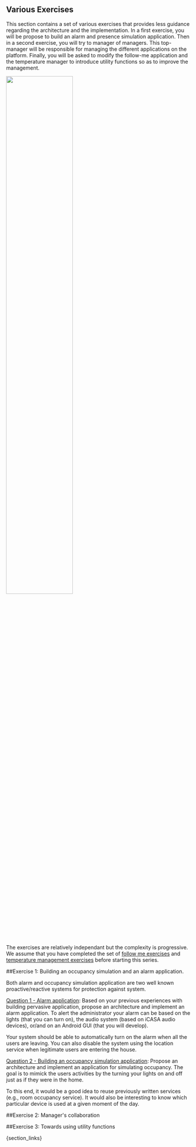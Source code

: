 <article markdown="1">

# Various Exercises

This section contains a set of various exercises that provides less guidance regarding the architecture and the implementation. In a first exercise, you will be propose to build an alarm and presence simulation application. 
Then in a second exercise, you will try to manager of managers. This top-manager will be responsible for managing the different applications on the platform. Finally, you will be asked to modify the follow-me application and the temperature manager to introduce utility functions so as to improve the management.

<img src="img/exercises/alarm_big.png" width = "60%"/>

The exercises are relatively independant but the complexity is progressive.
We assume that you have completed the set of [follow me exercises](/article/exercises/follow-me) and [temperature management exercises](/article/exercises/hvac) before starting this series.

##Exercise 1: Building an occupancy simulation and an alarm application.

Both alarm and occupancy simulation application are two well known proactive/reactive systems for protection against system. 


<u>Question 1 - Alarm application</u>: Based on your previous experiences with building pervasive application, propose an architecture and implement an alarm application. To alert the administrator your alarm can be based on the lights (that you can turn on), the audio system (based on iCASA audio devices), or/and on an Android GUI (that you will develop).

Your system should be able to automatically turn on the alarm when all the users are leaving. You can also disable the system using the location service when legitimate users are entering the house.


<u>Question 2 - Building an occupancy simulation application</u>: Propose an architecture and implement an application for simulating occupancy. The goal is to mimick the users activities by the turning your lights on and off just as if they were in the home.

To this end, it would be a good idea to reuse previously written services (e.g., room occupancy service). It would also be interesting to know which particular device is used at a given moment of the day. 

##Exercise 2: Manager's collaboration

##Exercise 3: Towards using utility functions

</article>

{section_links}
